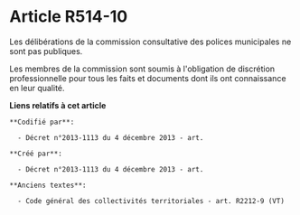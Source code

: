 # Article R514-10

Les délibérations de la commission consultative des polices municipales ne sont pas publiques.

Les membres de la commission sont soumis à l'obligation de discrétion professionnelle pour tous les faits et documents dont
ils ont connaissance en leur qualité.

**Liens relatifs à cet article**

	**Codifié par**:

	  - Décret n°2013-1113 du 4 décembre 2013 - art.

	**Créé par**:

	  - Décret n°2013-1113 du 4 décembre 2013 - art.

	**Anciens textes**:

	  - Code général des collectivités territoriales - art. R2212-9 (VT)
